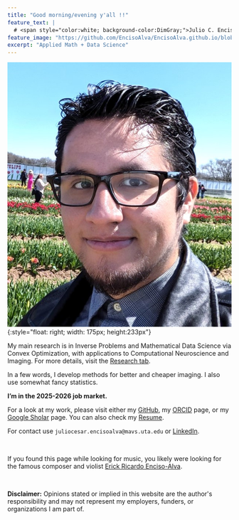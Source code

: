 ```yaml
---
title: "Good morning/evening y'all !!"
feature_text: |
  # <span style="color:white; background-color:DimGray;">Julio C. Enciso-Alva, PhD </span>
feature_image: "https://github.com/EncisoAlva/EncisoAlva.github.io/blob/main/img/banner_tulip.jpg?raw=true"
excerpt: "Applied Math + Data Science"
---
```


![Profile Picture](https://github.com/EncisoAlva/EncisoAlva.github.io/blob/main/img/profile2.jpg?raw=true){:style="float: right; width: 175px; height:233px"}



My main research is in Inverse Problems and Mathematical Data Science via Convex Optimization, with applications to Computational Neuroscience and Imaging. 
For more details, visit the [Research tab](https://encisoalva.github.io/research/).

In a few words, I develop methods for better and cheaper imaging. I also use somewhat fancy statistics.

**I’m in the 2025-2026 job market.**

For a look at my work, please visit either my [GitHub](https://github.com/EncisoAlva), my [ORCID](https://orcid.org/0000-0002-8315-6849) page, or my [Google Sholar](https://scholar.google.com/citations?hl=en&user=qqw6kegAAAAJ) page.
You can also check my [Resume](/files/EncisoAlva_resume.pdf?raw=true).

For contact use `juliocesar.encisoalva@mavs.uta.edu` or [LinkedIn](https://www.linkedin.com/in/julio-enciso-alva/).

&nbsp;

If you found this page while looking for music, you likely were looking for the famous composer and violist [Erick Ricardo Enciso-Alva](https://linktr.ee/erealva).

&nbsp;
&nbsp;

**Disclaimer:** Opinions stated or implied in this website are the author's responsibility and may not represent my employers, funders, or organizations I am part of.